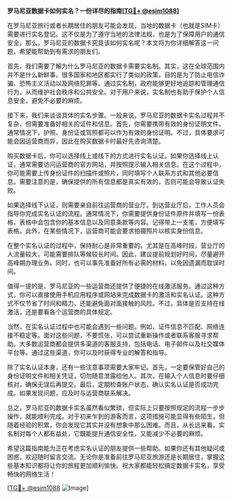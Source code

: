 **罗马尼亚数据卡如何实名？一份详尽的指南[[TG💪+ @esim1088](https://t.me/s/esim1088)]**

在罗马尼亚旅行或者长期居住的朋友可能会发现，当地的数据卡（也就是SIM卡）需要进行实名登记。这不仅是为了遵守当地的法律法规，也是为了保障用户的通信安全。那么，罗马尼亚的数据卡究竟该如何实名呢？本文将为你详细解答这一问题，希望能帮助到有需求的朋友们。

首先，我们需要了解为什么罗马尼亚的数据卡需要实名制。其实，这在全球范围内并不是什么新鲜事。很多国家和地区都实行了类似的政策，目的是为了防止电信诈骗、恐怖主义活动以及网络犯罪等。通过实名制，政府能够更好地追踪和管理通信行为，从而维护社会秩序和公共安全。对于用户来说，实名制也有助于保护个人信息安全，避免不必要的麻烦。

接下来，我们来谈谈具体的实名步骤。一般来说，罗马尼亚的数据卡实名过程并不复杂，但需要准备好相关的证件和信息。首先，你需要携带有效的身份证明文件。通常情况下，护照、身份证或驾照都可以作为有效的身份证明。不过，具体要求可能会因运营商而异，因此在购买数据卡时最好先咨询清楚。

购买数据卡后，你可以选择线上或线下的方式进行实名认证。如果你选择线上认证，通常需要访问运营商的官方网站，并按照提示输入相关信息。在这个过程中，你可能需要上传身份证件的扫描件或照片，同时填写个人联系方式和其他必要信息。需要注意的是，确保提供的所有信息都是真实有效的，否则可能会导致认证失败。

如果选择线下认证，则需要亲自前往运营商的营业厅。到达营业厅后，工作人员会指导你完成实名认证的流程。通常情况下，你需要提供身份证件原件并填写一份表格，表格中会包含你的基本信息以及同意条款等内容。记得带上一支笔，方便填写表格。此外，在某些情况下，运营商可能会要求拍摄照片以核实身份信息。

在整个实名认证的过程中，保持耐心是非常重要的。尤其是在高峰时段，营业厅的人流量较大，可能需要排队等候较长时间。因此，建议提前规划好时间，尽量避开高峰期办理业务。同时，也可以事先准备好所有必需的材料，以免因遗漏而耽误时间。

值得一提的是，罗马尼亚的一些运营商还提供了便捷的在线激活服务。通过这种方式，你可以直接使用手机应用程序或网站来完成数据卡的激活和实名认证。这种方式不仅节省了时间和精力，还能避免面对面接触的风险。不过，具体是否支持在线激活，还是要看各个运营商的具体规定。

当然，在实名认证过程中也可能会遇到一些问题。例如，证件信息不匹配、网络连接不稳定等。面对这些问题，不要慌张，可以尝试重新操作或者联系客服寻求帮助。大多数运营商都会提供多渠道的客服支持，包括电话、电子邮件以及社交媒体平台等。通过这些渠道，你可以及时获得专业的解答和指导。

除了实名认证本身，还有一些注意事项需要大家牢记。首先，一定要保管好自己的身份证明文件和相关凭证，切勿随意泄露给他人。其次，在输入个人信息时要仔细核对，确保无误后再提交。最后，定期检查账户状态，确认实名认证是否成功完成。如果发现问题，应及时与运营商联系解决。

总之，罗马尼亚的数据卡实名虽然看似繁琐，但实际上只要按照规定的流程一步步操作，就能顺利完成。对于初来乍到的游客而言，这项措施可能显得有些陌生，但随着经验的积累，你会发现它其实并没有想象中那么困难。而且，从长远来看，实名制对每个人都有益处，它既能提升通信安全性，又能减少不必要的麻烦。

希望这篇指南能为正在考虑实名认证的朋友提供一些帮助。如果你还有其他疑问或困惑，欢迎随时留言交流。无论你是准备前往罗马尼亚旅游还是长期居住，掌握这些基本知识都将让你的旅程更加顺利愉快。祝大家都能轻松搞定数据卡实名，享受畅快的网络生活！

[[TG💪+ @esim1088](https://t.me/s/esim1088) ![Image](https://i.postimg.cc/4NQfJmqS/Snipaste-2025-05-13-00-14-12.png)]